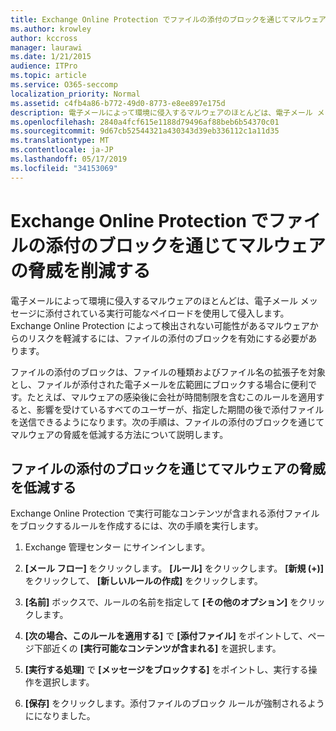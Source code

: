 ```yaml
---
title: Exchange Online Protection でファイルの添付のブロックを通じてマルウェアの脅威を削減する
ms.author: krowley
author: kccross
manager: laurawi
ms.date: 1/21/2015
audience: ITPro
ms.topic: article
ms.service: O365-seccomp
localization_priority: Normal
ms.assetid: c4fb4a86-b772-49d0-8773-e8ee897e175d
description: 電子メールによって環境に侵入するマルウェアのほとんどは、電子メール メッセージに添付されている実行可能なペイロードを使用して侵入します。Exchange Online Protection によって検出されない可能性があるマルウェアからのリスクを軽減するには、ファイルの添付のブロックを有効にする必要があります。
ms.openlocfilehash: 2840a4fcf615e1188d79496af88beb6b54370c01
ms.sourcegitcommit: 9d67cb52544321a430343d39eb336112c1a11d35
ms.translationtype: MT
ms.contentlocale: ja-JP
ms.lasthandoff: 05/17/2019
ms.locfileid: "34153069"
---
```

# <a name="reducing-malware-threats-through-file-attachment-blocking-in-exchange-online-protection"></a>Exchange Online Protection でファイルの添付のブロックを通じてマルウェアの脅威を削減する

電子メールによって環境に侵入するマルウェアのほとんどは、電子メール メッセージに添付されている実行可能なペイロードを使用して侵入します。Exchange Online Protection によって検出されない可能性があるマルウェアからのリスクを軽減するには、ファイルの添付のブロックを有効にする必要があります。 
  
ファイルの添付のブロックは、ファイルの種類およびファイル名の拡張子を対象とし、ファイルが添付された電子メールを広範囲にブロックする場合に便利です。たとえば、マルウェアの感染後に会社が時間制限を含むこのルールを適用すると、影響を受けているすべてのユーザーが、指定した期間の後で添付ファイルを送信できるようになります。次の手順は、ファイルの添付のブロックを通じてマルウェアの脅威を低減する方法について説明します。 
  
## <a name="reducing-malware-threats-through-file-attachment-blocking"></a>ファイルの添付のブロックを通じてマルウェアの脅威を低減する

Exchange Online Protection で実行可能なコンテンツが含まれる添付ファイルをブロックするルールを作成するには、次の手順を実行します。
  
1. Exchange 管理センター にサインインします。
    
2. **[メール フロー]** をクリックします。 **[ルール]** をクリックします。 **[新規 (+)]** をクリックして、 **[新しいルールの作成]** をクリックします。 
    
3. **[名前]** ボックスで、ルールの名前を指定して **[その他のオプション]** をクリックします。 
    
4. **[次の場合、このルールを適用する]** で **[添付ファイル]** をポイントして、ページ下部近くの **[実行可能なコンテンツが含まれる]** を選択します。 
    
5. **[実行する処理]** で **[メッセージをブロックする]** をポイントし、実行する操作を選択します。 
    
6. **[保存]** をクリックします。添付ファイルのブロック ルールが強制されるようにになりました。 
    
